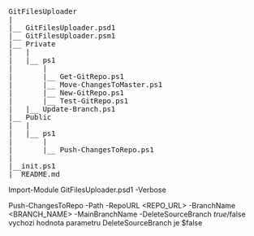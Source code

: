 <pre>
GitFilesUploader  
|  
|__ GitFilesUploader.psd1  
|__ GitFilesUploader.psm1  
|__ Private  
|	|  
|	|__ ps1  
|		|  
|		|__ Get-GitRepo.ps1  
|		|__ Move-ChangesToMaster.ps1  
|		|__ New-GitRepo.ps1  
|		|__ Test-GitRepo.ps1  
|   |__ Update-Branch.ps1
|__ Public  
|	|  
|	|__ ps1  
|		|  
|		|__ Push-ChangesToRepo.ps1  
|
|__init.ps1
|__README.md
</pre>

Import-Module GitFilesUploader.psd1 -Verbose

Push-ChangesToRepo -Path <PATH> -RepoURL <REPO_URL> -BranchName <BRANCH_NAME> -MainBranchName <MASTER> -DeleteSourceBranch $true/$false
vychozi hodnota parametru DeleteSourceBranch je $false

